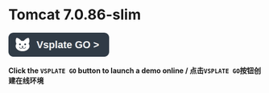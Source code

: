 # Tomcat 7.0.86-slim

<a href="https://www.vsplate.com/?docker-compose=https://github.com/vsplate/dcenvs/tomcat/7.0.86-slim"><img alt="VSPLATE GO" src="https://raw.githubusercontent.com/vsplate/images/master/vsgo_btn.png" width="200px"></a>

**Click the `VSPLATE GO` button to launch a demo online / 点击`VSPLATE GO`按钮创建在线环境**